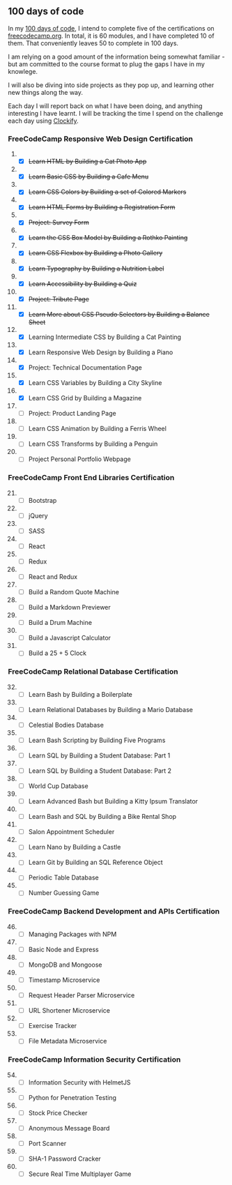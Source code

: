 ## 100 days of code

In my [100 days of code](https://www.100daysofcode.com/), I intend to complete five of the certifications on [freecodecamp.org](https://www.freecodecamp.org/).
In total, it is 60 modules, and I have completed 10 of them. That conveniently leaves 50 to complete in 100 days. 

I am relying on a good amount of the information being somewhat familiar - but am committed to the course format to plug the gaps I have in my knowlege.

I will also be diving into side projects as they pop up, and learning other new things along the way. 

Each day I will report back on what I have been doing, and anything interesting I have learnt. I will be tracking
the time I spend on the challenge each day using [Clockify](https://clockify.me/).

### FreeCodeCamp Responsive Web Design Certification
1. - [x] ~~Learn HTML by Building a Cat Photo App~~
2. - [x] ~~Learn Basic CSS by Building a Cafe Menu~~
3. - [x] ~~Learn CSS Colors by Building a set of Colored Markers~~
4. - [x] ~~Learn HTML Forms by Building a Registration Form~~
5. - [x] ~~Project: Survey Form~~
6. - [x] ~~Learn the CSS Box Model by Building a Rothko Painting~~
7. - [x] ~~Learn CSS Flexbox by Building a Photo Gallery~~
8. - [x] ~~Learn Typography by Building a Nutrition Label~~
9. - [x] ~~Learn Accessibility by Building a Quiz~~
10. - [x] ~~Project: Tribute Page~~
11. - [x] ~~Learn More about CSS Pseudo Selectors by Building a Balance Sheet~~
12. - [x] Learning Intermediate CSS by Building a Cat Painting
13. - [x] Learn Responsive Web Design by Building a Piano
14. - [x] Project: Technical Documentation Page
15. - [x] Learn CSS Variables by Building a City Skyline
16. - [x] Learn CSS Grid by Building a Magazine
17. - [ ] Project: Product Landing Page
18. - [ ] Learn CSS Animation by Building a Ferris Wheel
19. - [ ] Learn CSS Transforms by Building a Penguin
20. - [ ] Project Personal Portfolio Webpage

### FreeCodeCamp Front End Libraries Certification
21. - [ ] Bootstrap
22. - [ ] jQuery
23. - [ ] SASS
24. - [ ] React
25. - [ ] Redux
26. - [ ] React and Redux
27. - [ ] Build a Random Quote Machine
28. - [ ] Build a Markdown Previewer
29. - [ ] Build a Drum Machine
30. - [ ] Build a Javascript Calculator
31. - [ ] Build a 25 + 5 Clock

### FreeCodeCamp Relational Database Certification
32. - [ ] Learn Bash by Building a Boilerplate
33. - [ ] Learn Relational Databases by Building a Mario Database
34. - [ ] Celestial Bodies Database
35. - [ ] Learn Bash Scripting by Building Five Programs
36. - [ ] Learn SQL by Building a Student Database: Part 1
37. - [ ] Learn SQL by Building a Student Database: Part 2
38. - [ ] World Cup Database
39. - [ ] Learn Advanced Bash but Building a Kitty Ipsum Translator
40. - [ ] Learn Bash and SQL by Building a Bike Rental Shop
41. - [ ] Salon Appointment Scheduler
42. - [ ] Learn Nano by Building a Castle
43. - [ ] Learn Git by Building an SQL Reference Object
44. - [ ] Periodic Table Database
45. - [ ] Number Guessing Game

### FreeCodeCamp Backend Development and APIs Certification
46. - [ ] Managing Packages with NPM
47. - [ ] Basic Node and Express
48. - [ ] MongoDB and Mongoose
49. - [ ] Timestamp Microservice
50. - [ ] Request Header Parser Microservice
51. - [ ] URL Shortener Microservice
52. - [ ] Exercise Tracker
53. - [ ] File Metadata Microservice

### FreeCodeCamp Information Security Certification
54. - [ ] Information Security with HelmetJS
55. - [ ] Python for Penetration Testing
56. - [ ] Stock Price Checker
57. - [ ] Anonymous Message Board
58. - [ ] Port Scanner
59. - [ ] SHA-1 Password Cracker
60. - [ ] Secure Real Time Multiplayer Game
